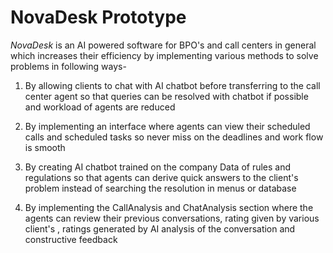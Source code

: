 # NovaDesk Prototype

*NovaDesk* is an AI powered software for BPO's and call centers in general which increases their
efficiency by implementing various methods to solve problems in following ways-

1. By allowing clients to chat with AI chatbot before transferring to the call center agent so that
queries can be resolved with chatbot if possible and workload of agents are reduced

2. By implementing an interface where agents can view their scheduled calls and scheduled tasks
so never miss on the deadlines and work flow is smooth

3. By creating AI chatbot trained on the company Data of rules and regulations so that agents can 
derive quick answers to the client's problem instead of searching the resolution in menus or database

4. By implementing the CallAnalysis and ChatAnalysis section where the agents can review their
previous conversations, rating given by various client's , ratings generated by AI analysis of the 
conversation and constructive feedback